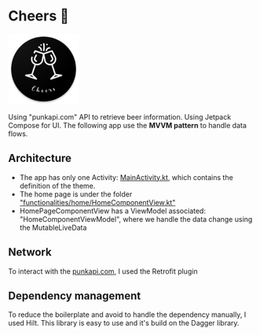 # Cheers 🍻

![alt text](https://github.com/federicoviceconti/Cheers/blob/master/app/src/main/res/mipmap-xxhdpi/ic_launcher_round.png)

Using "punkapi.com" API to retrieve beer information. Using Jetpack Compose for UI.
The following app use the **MVVM pattern** to handle data flows.

## Architecture

- The app has only one Activity: [MainActivity.kt](https://github.com/federicoviceconti/Cheers/blob/master/app/src/main/java/open/vice/cheers/MainActivity.kt), 
which contains the definition of the theme.
- The home page is under the folder ["functionalities/home/HomeComponentView.kt"](https://github.com/federicoviceconti/Cheers/blob/master/app/src/main/java/open/vice/cheers/functionalities/home/HomeComponentView.kt)
- HomePageComponentView has a ViewModel associated: "HomeComponentViewModel", where we handle the data change using the MutableLiveData

## Network

To interact with the [punkapi.com](PunkApi), I used the Retrofit plugin

## Dependency management

To reduce the boilerplate and avoid to handle the dependency manually, I used Hilt. 
This library is easy to use and it's build on the Dagger library.
